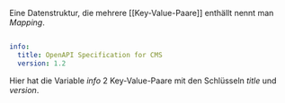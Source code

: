 Eine Datenstruktur, die mehrere  [[Key-Value-Paare]] enthällt nennt man *Mapping*.

```YAML

info:
  title: OpenAPI Specification for CMS
  version: 1.2
```

Hier hat die Variable *info* 2 Key-Value-Paare mit den Schlüsseln *title* und *version*.